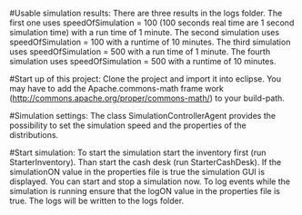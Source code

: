 #Usable simulation results:
There are three results in the logs folder. 
The first one uses speedOfSimulation = 100 (100 seconds real time are 1 second simulation time) with a run time of 1 minute.
The second simulation uses speedOfSimulation = 100 with a runtime of 10 minutes.
The third simulation uses speedOfSimulation = 500 with a run time of 1 minute.
The fourth simulation uses speedOfSimulation = 500 with a runtime of 10 minutes.

#Start up of this project:
Clone the project and import it into eclipse. You may have to add the Apache.commons-math frame work (http://commons.apache.org/proper/commons-math/) to your build-path.

#Simulation settings:
The class SimulationControllerAgent provides the possibility to set the simulation speed and the properties of the distributions.
	 
#Start simulation:
To start the simulation start the inventory first (run StarterInventory).
Than start the cash desk (run StarterCashDesk). If the simulationON value in the properties file is true the simulation GUI is displayed. You can start and stop a simulation now.
To log events while the simulation is running ensure that the logON value in the properties file is true.
The logs will be written to the logs folder.